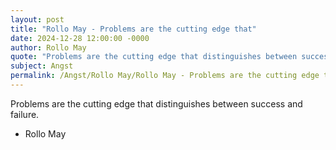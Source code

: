 ```yaml
---
layout: post
title: "Rollo May - Problems are the cutting edge that"
date: 2024-12-28 12:00:00 -0000
author: Rollo May
quote: "Problems are the cutting edge that distinguishes between success and failure."
subject: Angst
permalink: /Angst/Rollo May/Rollo May - Problems are the cutting edge that
---
```


Problems are the cutting edge that distinguishes between success and failure.

- Rollo May
